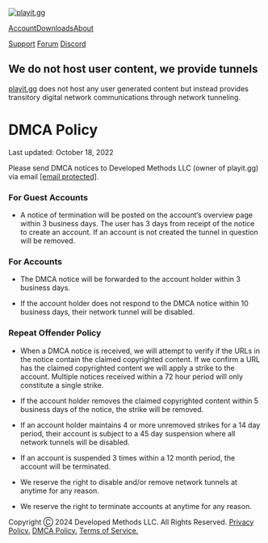 [![playit.gg](/build/_assets/logo-NYRFHLA6.png)](https://playit.gg/)

[Account](https://playit.gg/account)[Downloads](https://playit.gg/download)[About](https://playit.gg/about)

[Support](https://playit.gg/support/) [Forum](https://discuss.playit.gg/) [Discord](https://discord.gg/AXAbujx)

We do not host user content, we provide tunnels
-----------------------------------------------

[playit.gg](https://playit.gg/) does not host any user generated content but instead provides transitory digital network communications through network tunneling.

DMCA Policy
===========

Last updated: October 18, 2022

Please send DMCA notices to Developed Methods LLC (owner of playit.gg) via email [\[email protected\]](https://playit.gg/cdn-cgi/l/email-protection).

### For Guest Accounts

* A notice of termination will be posted on the account’s overview page within 3 business days. The user has 3 days from receipt of the notice to create an account. If an account is not created the tunnel in question will be removed.

### For Accounts

* The DMCA notice will be forwarded to the account holder within 3 business days.

* If the account holder does not respond to the DMCA notice within 10 business days, their network tunnel will be disabled.

### Repeat Offender Policy

* When a DMCA notice is received, we will attempt to verify if the URLs in the notice contain the claimed copyrighted content. If we confirm a URL has the claimed copyrighted content we will apply a strike to the account. Multiple notices received within a 72 hour period will only constitute a single strike.

* If the account holder removes the claimed copyrighted content within 5 business days of the notice, the strike will be removed.

* If an account holder maintains 4 or more unremoved strikes for a 14 day period, their account is subject to a 45 day suspension where all network tunnels will be disabled.

* If an account is suspended 3 times within a 12 month period, the account will be terminated.

* We reserve the right to disable and/or remove network tunnels at anytime for any reason.

* We reserve the right to terminate accounts at anytime for any reason.

Copyright Ⓒ 2024 Developed Methods LLC. All Rights Reserved. [Privacy Policy.](https://playit.gg/privacy-policy) [DMCA Policy.](https://playit.gg/dmca-policy) [Terms of Service.](https://playit.gg/terms)